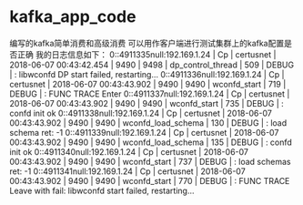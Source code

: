 # kafka_app_code
编写的kafka简单消费和高级消费
可以用作客户端进行测试集群上的kafka配置是否正确
我的日志信息如下：
0::4911335null:192.169.1.24 | Cp | certusnet | 2018-06-07 00:43:42.454 | 9490 | 9498 | dp_control_thread | 509 | DEBUG | : libwconfd DP start failed, restarting...
0::4911336null:192.169.1.24 | Cp | certusnet | 2018-06-07 00:43:43.902 | 9490 | 9490 | wconfd_start | 719 | DEBUG | : FUNC TRACE Enter
0::4911337null:192.169.1.24 | Cp | certusnet | 2018-06-07 00:43:43.902 | 9490 | 9490 | wconfd_start | 735 | DEBUG | : confd init ok
0::4911338null:192.169.1.24 | Cp | certusnet | 2018-06-07 00:43:43.902 | 9490 | 9490 | wconfd_load_schema | 130 | DEBUG | : load schema ret: -1
0::4911339null:192.169.1.24 | Cp | certusnet | 2018-06-07 00:43:43.902 | 9490 | 9490 | wconfd_load_schema | 135 | DEBUG | : confd init ok
0::4911340null:192.169.1.24 | Cp | certusnet | 2018-06-07 00:43:43.902 | 9490 | 9490 | wconfd_start | 737 | DEBUG | : load schemas ret: -1
0::4911341null:192.169.1.24 | Cp | certusnet | 2018-06-07 00:43:43.902 | 9490 | 9490 | wconfd_start | 770 | DEBUG | : FUNC TRACE Leave with fail: libwconfd start failed, restarting...
